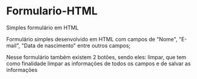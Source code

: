 # Formulario-HTML
Simples formulário em HTML

Formulário simples desenvolvido em HTML com campos de "Nome", "E-mail", "Data de nascimento" entre outros campos;

Nesse formulário também existem 2 botões, sendo eles: limpar, que tem como finalidade limpar as informações de todos os campos e de salvar as informações 

